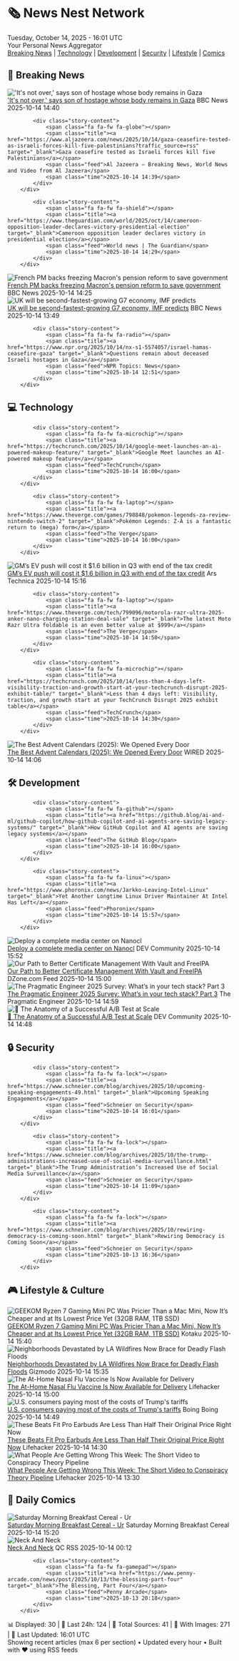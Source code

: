 <!-- Processing 54 RSS feeds at 2025-10-14 16:01:48 UTC -->
<!-- Processing: Saturday Morning Breakfast Cereal -->
<!-- Processing: Poorly Drawn Lines -->
<!-- Processing: Dilbert -->
<!-- Processing: Cyanide & Happiness -->
<!-- Processing: Questionable Content -->
<!-- Processing: Dinosaur Comics -->
<!-- Processing: CNN Breaking News -->
<!-- Processing: BBC World News -->
<!-- Processing: Reuters World News -->
<!-- Processing: NBC News Breaking -->
<!-- Processing: TechCrunch -->
<!-- Processing: The Verge -->
<!-- Processing: Ars Technica -->
<!-- Processing: O'Reilly Radar -->
<!-- Processing: WIRED -->
<!-- Processing: Lobsters Python -->
<!-- Processing: Hacker News -->
<!-- Processing: Dev.to -->
<!-- Processing: StackOverflow Blog -->
<!-- Processing: Phoronix Linux News -->
<!-- Processing: Red Hat Blog -->
<!-- Processing: GitHub Blog -->
<!-- Processing: DZone -->
<!-- Processing: Martin Fowler -->
<!-- Processing: Lifehacker -->
<!-- Processing: Gizmodo -->
<!-- Processing: Kotaku -->
<!-- Processing: Krebs on Security -->
<!-- Processing: Schneier on Security -->
<!-- Generated 15 new posts out of 29 feeds processed -->
<div class="newspaper-header">
    <h1 class="newspaper-title">🗞️ News Nest Network</h1>
    <div class="newspaper-date">Tuesday, October 14, 2025 - 16:01 UTC</div>
    <div class="newspaper-subtitle">Your Personal News Aggregator</div>
</div>

<div class="newspaper-nav">
    <a href="#breaking">Breaking News</a> |
    <a href="#tech">Technology</a> |
    <a href="#dev">Development</a> |
    <a href="#security">Security</a> |
    <a href="#lifestyle">Lifestyle</a> |
    <a href="#webcomics">Comics</a>
</div>

<div class="news-section breaking-news" id="breaking">
<h2 class="section-header">🚨 Breaking News</h2>
<div class="stories-container">
<div class="story">
            <img src="https://ichef.bbci.co.uk/ace/standard/240/cpsprodpb/2141/live/079f1750-a906-11f0-99b2-a3801a157d90.png" alt="&#x27;It&#x27;s not over,&#x27; says son of hostage whose body remains in Gaza" class="story-image" loading="lazy" onerror="this.style.display='none'">
            <div class="story-content">
                <span class="fa fa-fw fa-earth-americas"></span>
                <span class="title"><a href="https://www.bbc.com/news/articles/c2056729058o?at_medium=RSS&at_campaign=rss" target="_blank">&#x27;It&#x27;s not over,&#x27; says son of hostage whose body remains in Gaza</a></span>
                <span class="feed">BBC News</span>
                <span class="time">2025-10-14 14:40</span>
            </div>
        </div>
<div class="story">
            
            <div class="story-content">
                <span class="fa fa-fw fa-globe"></span>
                <span class="title"><a href="https://www.aljazeera.com/news/2025/10/14/gaza-ceasefire-tested-as-israeli-forces-kill-five-palestinians?traffic_source=rss" target="_blank">Gaza ceasefire tested as Israeli forces kill five Palestinians</a></span>
                <span class="feed">Al Jazeera – Breaking News, World News and Video from Al Jazeera</span>
                <span class="time">2025-10-14 14:39</span>
            </div>
        </div>
<div class="story">
            
            <div class="story-content">
                <span class="fa fa-fw fa-shield"></span>
                <span class="title"><a href="https://www.theguardian.com/world/2025/oct/14/cameroon-opposition-leader-declares-victory-presidential-election" target="_blank">Cameroon opposition leader declares victory in presidential election</a></span>
                <span class="feed">World news | The Guardian</span>
                <span class="time">2025-10-14 14:29</span>
            </div>
        </div>
<div class="story">
            <img src="https://ichef.bbci.co.uk/ace/standard/240/cpsprodpb/0586/live/bed91100-a906-11f0-99b2-a3801a157d90.jpg" alt="French PM backs freezing Macron&#x27;s pension reform to save government" class="story-image" loading="lazy" onerror="this.style.display='none'">
            <div class="story-content">
                <span class="fa fa-fw fa-earth-americas"></span>
                <span class="title"><a href="https://www.bbc.com/news/articles/crkldd02xg8o?at_medium=RSS&at_campaign=rss" target="_blank">French PM backs freezing Macron&#x27;s pension reform to save government</a></span>
                <span class="feed">BBC News</span>
                <span class="time">2025-10-14 14:25</span>
            </div>
        </div>
<div class="story">
            <img src="https://ichef.bbci.co.uk/ace/standard/240/cpsprodpb/64e5/live/68968370-a8ef-11f0-92db-77261a15b9d2.jpg" alt="UK will be second-fastest-growing G7 economy, IMF predicts" class="story-image" loading="lazy" onerror="this.style.display='none'">
            <div class="story-content">
                <span class="fa fa-fw fa-flag"></span>
                <span class="title"><a href="https://www.bbc.com/news/articles/cn092p27xn0o?at_medium=RSS&at_campaign=rss" target="_blank">UK will be second-fastest-growing G7 economy, IMF predicts</a></span>
                <span class="feed">BBC News</span>
                <span class="time">2025-10-14 13:49</span>
            </div>
        </div>
<div class="story">
            
            <div class="story-content">
                <span class="fa fa-fw fa-radio"></span>
                <span class="title"><a href="https://www.npr.org/2025/10/14/nx-s1-5574057/israel-hamas-ceasefire-gaza" target="_blank">Questions remain about deceased Israeli hostages in Gaza</a></span>
                <span class="feed">NPR Topics: News</span>
                <span class="time">2025-10-14 12:51</span>
            </div>
        </div>
</div>
</div>
<div class="news-section tech-news" id="tech">
<h2 class="section-header">💻 Technology</h2>
<div class="stories-container">
<div class="story">
            
            <div class="story-content">
                <span class="fa fa-fw fa-microchip"></span>
                <span class="title"><a href="https://techcrunch.com/2025/10/14/google-meet-launches-an-ai-powered-makeup-feature/" target="_blank">Google Meet launches an AI-powered makeup feature</a></span>
                <span class="feed">TechCrunch</span>
                <span class="time">2025-10-14 16:00</span>
            </div>
        </div>
<div class="story">
            
            <div class="story-content">
                <span class="fa fa-fw fa-laptop"></span>
                <span class="title"><a href="https://www.theverge.com/games/798848/pokemon-legends-za-review-nintendo-switch-2" target="_blank">Pokémon Legends: Z-A is a fantastic return to (mega) form</a></span>
                <span class="feed">The Verge</span>
                <span class="time">2025-10-14 16:00</span>
            </div>
        </div>
<div class="story">
            <img src="https://cdn.arstechnica.net/wp-content/uploads/2025/10/GettyImages-2165725341-500x500.jpg" alt="GM’s EV push will cost it $1.6 billion in Q3 with end of the tax credit" class="story-image" loading="lazy" onerror="this.style.display='none'">
            <div class="story-content">
                <span class="fa fa-fw fa-cog"></span>
                <span class="title"><a href="https://arstechnica.com/cars/2025/10/gms-ev-push-will-cost-it-1-6-billion-in-q3-with-end-of-the-tax-credit/" target="_blank">GM’s EV push will cost it $1.6 billion in Q3 with end of the tax credit</a></span>
                <span class="feed">Ars Technica</span>
                <span class="time">2025-10-14 15:16</span>
            </div>
        </div>
<div class="story">
            
            <div class="story-content">
                <span class="fa fa-fw fa-laptop"></span>
                <span class="title"><a href="https://www.theverge.com/tech/799096/motorola-razr-ultra-2025-anker-nano-charging-station-deal-sale" target="_blank">The latest Moto Razr Ultra foldable is an even better value at $999</a></span>
                <span class="feed">The Verge</span>
                <span class="time">2025-10-14 14:50</span>
            </div>
        </div>
<div class="story">
            
            <div class="story-content">
                <span class="fa fa-fw fa-microchip"></span>
                <span class="title"><a href="https://techcrunch.com/2025/10/14/less-than-4-days-left-visibility-traction-and-growth-start-at-your-techcrunch-disrupt-2025-exhibit-table/" target="_blank">Less than 4 days left: Visibility, traction, and growth start at your TechCrunch Disrupt 2025 exhibit table</a></span>
                <span class="feed">TechCrunch</span>
                <span class="time">2025-10-14 14:30</span>
            </div>
        </div>
<div class="story">
            <img src="https://media.wired.com/photos/68eda666dcdf851d7805c96c/master/pass/The%20Best%20Advent%20Calendars%20of%202025.png" alt="The Best Advent Calendars (2025): We Opened Every Door" class="story-image" loading="lazy" onerror="this.style.display='none'">
            <div class="story-content">
                <span class="fa fa-fw fa-bolt"></span>
                <span class="title"><a href="https://www.wired.com/gallery/best-advent-calendar/" target="_blank">The Best Advent Calendars (2025): We Opened Every Door</a></span>
                <span class="feed">WIRED</span>
                <span class="time">2025-10-14 14:06</span>
            </div>
        </div>
</div>
</div>
<div class="news-section dev-news" id="dev">
<h2 class="section-header">🛠️ Development</h2>
<div class="stories-container">
<div class="story">
            
            <div class="story-content">
                <span class="fa fa-fw fa-github"></span>
                <span class="title"><a href="https://github.blog/ai-and-ml/github-copilot/how-github-copilot-and-ai-agents-are-saving-legacy-systems/" target="_blank">How GitHub Copilot and AI agents are saving legacy systems</a></span>
                <span class="feed">The GitHub Blog</span>
                <span class="time">2025-10-14 16:00</span>
            </div>
        </div>
<div class="story">
            
            <div class="story-content">
                <span class="fa fa-fw fa-linux"></span>
                <span class="title"><a href="https://www.phoronix.com/news/Jarkko-Leaving-Intel-Linux" target="_blank">Yet Another Longtime Linux Driver Maintainer At Intel Has Left</a></span>
                <span class="feed">Phoronix</span>
                <span class="time">2025-10-14 15:57</span>
            </div>
        </div>
<div class="story">
            <img src="https://media2.dev.to/dynamic/image/width=800%2Cheight=%2Cfit=scale-down%2Cgravity=auto%2Cformat=auto/https%3A%2F%2Fdev-to-uploads.s3.amazonaws.com%2Fuploads%2Farticles%2Fp0nv8g4sj7m5fmruyqj9.png" alt="Deploy a complete media center on Nanocl" class="story-image" loading="lazy" onerror="this.style.display='none'">
            <div class="story-content">
                <span class="fa fa-fw fa-code"></span>
                <span class="title"><a href="https://dev.to/0xle0ne/deploy-a-complete-media-center-on-nanocl-23kc" target="_blank">Deploy a complete media center on Nanocl</a></span>
                <span class="feed">DEV Community</span>
                <span class="time">2025-10-14 15:52</span>
            </div>
        </div>
<div class="story">
            <img src="https://dz2cdn1.dzone.com/thumbnail?fid=18697248&w=600" alt="Our Path to Better Certificate Management With Vault and FreeIPA" class="story-image" loading="lazy" onerror="this.style.display='none'">
            <div class="story-content">
                <span class="fa fa-fw fa-newspaper"></span>
                <span class="title"><a href="https://dzone.com/articles/better-certificate-management-with-vault-and-freeipa" target="_blank">Our Path to Better Certificate Management With Vault and FreeIPA</a></span>
                <span class="feed">DZone.com Feed</span>
                <span class="time">2025-10-14 15:00</span>
            </div>
        </div>
<div class="story">
            <img src="https://substack-post-media.s3.amazonaws.com/public/images/56adeefe-5dfe-4244-992e-c5f99fbf1a45_1464x1000.png" alt="The Pragmatic Engineer 2025 Survey: What’s in your tech stack? Part 3" class="story-image" loading="lazy" onerror="this.style.display='none'">
            <div class="story-content">
                <span class="fa fa-fw fa-wrench"></span>
                <span class="title"><a href="https://newsletter.pragmaticengineer.com/p/the-pragmatic-engineer-2025-survey-part-3" target="_blank">The Pragmatic Engineer 2025 Survey: What’s in your tech stack? Part 3</a></span>
                <span class="feed">The Pragmatic Engineer</span>
                <span class="time">2025-10-14 14:59</span>
            </div>
        </div>
<div class="story">
            <img src="https://media2.dev.to/dynamic/image/width=800%2Cheight=%2Cfit=scale-down%2Cgravity=auto%2Cformat=auto/https%3A%2F%2Fdev-to-uploads.s3.amazonaws.com%2Fuploads%2Farticles%2Ftlfray5c5jdhff2lm959.png" alt="🧪 The Anatomy of a Successful A/B Test at Scale" class="story-image" loading="lazy" onerror="this.style.display='none'">
            <div class="story-content">
                <span class="fa fa-fw fa-code"></span>
                <span class="title"><a href="https://dev.to/mujtabat/the-anatomy-of-a-successful-ab-test-at-scale-371e" target="_blank">🧪 The Anatomy of a Successful A/B Test at Scale</a></span>
                <span class="feed">DEV Community</span>
                <span class="time">2025-10-14 14:48</span>
            </div>
        </div>
</div>
</div>
<div class="news-section security-news" id="security">
<h2 class="section-header">🔒 Security</h2>
<div class="stories-container">
<div class="story">
            
            <div class="story-content">
                <span class="fa fa-fw fa-lock"></span>
                <span class="title"><a href="https://www.schneier.com/blog/archives/2025/10/upcoming-speaking-engagements-49.html" target="_blank">Upcoming Speaking Engagements</a></span>
                <span class="feed">Schneier on Security</span>
                <span class="time">2025-10-14 16:01</span>
            </div>
        </div>
<div class="story">
            
            <div class="story-content">
                <span class="fa fa-fw fa-lock"></span>
                <span class="title"><a href="https://www.schneier.com/blog/archives/2025/10/the-trump-administrations-increased-use-of-social-media-surveillance.html" target="_blank">The Trump Administration’s Increased Use of Social Media Surveillance</a></span>
                <span class="feed">Schneier on Security</span>
                <span class="time">2025-10-14 11:09</span>
            </div>
        </div>
<div class="story">
            
            <div class="story-content">
                <span class="fa fa-fw fa-lock"></span>
                <span class="title"><a href="https://www.schneier.com/blog/archives/2025/10/rewiring-democracy-is-coming-soon.html" target="_blank">Rewiring Democracy is Coming Soon</a></span>
                <span class="feed">Schneier on Security</span>
                <span class="time">2025-10-13 16:36</span>
            </div>
        </div>
</div>
</div>
<div class="news-section lifestyle-news" id="lifestyle">
<h2 class="section-header">🎮 Lifestyle & Culture</h2>
<div class="stories-container">
<div class="story">
            <img src="https://kotaku.com/app/uploads/2025/10/MiniGeekom-1280x853.jpg" alt="GEEKOM Ryzen 7 Gaming Mini PC Was Pricier Than a Mac Mini, Now It’s Cheaper and at Its Lowest Price Yet (32GB RAM, 1TB SSD)" class="story-image" loading="lazy" onerror="this.style.display='none'">
            <div class="story-content">
                <span class="fa fa-fw fa-gamepad"></span>
                <span class="title"><a href="https://kotaku.com/geekom-ryzen-7-mini-pc-was-pricier-than-a-mac-mini-now-its-cheaper-and-at-its-lowest-price-yet-32gb-ram-1tb-ssd-2000634644" target="_blank">GEEKOM Ryzen 7 Gaming Mini PC Was Pricier Than a Mac Mini, Now It’s Cheaper and at Its Lowest Price Yet (32GB RAM, 1TB SSD)</a></span>
                <span class="feed">Kotaku</span>
                <span class="time">2025-10-14 15:40</span>
            </div>
        </div>
<div class="story">
            <img src="https://gizmodo.com/app/uploads/2025/10/california-storm-1280x853.jpg" alt="Neighborhoods Devastated by LA Wildfires Now Brace for Deadly Flash Floods" class="story-image" loading="lazy" onerror="this.style.display='none'">
            <div class="story-content">
                <span class="fa fa-fw fa-computer"></span>
                <span class="title"><a href="https://gizmodo.com/neighborhoods-los-angeles-wildfires-brace-deadly-flash-floods-2000672052" target="_blank">Neighborhoods Devastated by LA Wildfires Now Brace for Deadly Flash Floods</a></span>
                <span class="feed">Gizmodo</span>
                <span class="time">2025-10-14 15:35</span>
            </div>
        </div>
<div class="story">
            <img src="https://lifehacker.com/imagery/articles/01J8FS01VYQM1PSDQ1GTRMM0ZY/hero-image.jpg" alt="The At-Home Nasal Flu Vaccine Is Now Available for Delivery" class="story-image" loading="lazy" onerror="this.style.display='none'">
            <div class="story-content">
                <span class="fa fa-fw fa-life-ring"></span>
                <span class="title"><a href="https://lifehacker.com/health/how-to-order-flu-mist-at-home-flu-vaccine?utm_medium=RSS" target="_blank">The At-Home Nasal Flu Vaccine Is Now Available for Delivery</a></span>
                <span class="feed">Lifehacker</span>
                <span class="time">2025-10-14 15:00</span>
            </div>
        </div>
<div class="story">
            <img src="https://i0.wp.com/boingboing.net/wp-content/uploads/2024/10/trump-tariffs-e1744310308915.jpg?fit=768%2C512&amp;quality=60&amp;ssl=1" alt="U.S. consumers paying most of the costs of Trump&#x27;s tariffs" class="story-image" loading="lazy" onerror="this.style.display='none'">
            <div class="story-content">
                <span class="fa fa-fw fa-arrow-right"></span>
                <span class="title"><a href="https://boingboing.net/2025/10/14/u-s-consumers-paying-most-of-the-costs-of-trumps-tariffs.html" target="_blank">U.S. consumers paying most of the costs of Trump&#x27;s tariffs</a></span>
                <span class="feed">Boing Boing</span>
                <span class="time">2025-10-14 14:49</span>
            </div>
        </div>
<div class="story">
            <img src="https://lifehacker.com/imagery/articles/01K7HJ45WWRZ7G4014MZ3XXJ2Q/hero-image.png" alt="These Beats Fit Pro Earbuds Are Less Than Half Their Original Price Right Now" class="story-image" loading="lazy" onerror="this.style.display='none'">
            <div class="story-content">
                <span class="fa fa-fw fa-life-ring"></span>
                <span class="title"><a href="https://lifehacker.com/tech/beats-fit-pro-earbuds-stacksocial-sale-october-2025?utm_medium=RSS" target="_blank">These Beats Fit Pro Earbuds Are Less Than Half Their Original Price Right Now</a></span>
                <span class="feed">Lifehacker</span>
                <span class="time">2025-10-14 14:30</span>
            </div>
        </div>
<div class="story">
            <img src="https://lifehacker.com/imagery/articles/01K7FQ1SF53HQX9JEA2W38377H/hero-image.png" alt="What People Are Getting Wrong This Week: The Short Video to Conspiracy Theory Pipeline" class="story-image" loading="lazy" onerror="this.style.display='none'">
            <div class="story-content">
                <span class="fa fa-fw fa-life-ring"></span>
                <span class="title"><a href="https://lifehacker.com/entertainment/what-people-are-getting-wrong-this-week-the-short-video-to-conspiracy-theory?utm_medium=RSS" target="_blank">What People Are Getting Wrong This Week: The Short Video to Conspiracy Theory Pipeline</a></span>
                <span class="feed">Lifehacker</span>
                <span class="time">2025-10-14 13:30</span>
            </div>
        </div>
</div>
</div>
<div class="news-section webcomics-section" id="webcomics">
<h2 class="section-header">🎨 Daily Comics</h2>
<div class="stories-container">
<div class="story">
            <img src="https://www.smbc-comics.com/comics/1760405118-20251014.png" alt="Saturday Morning Breakfast Cereal - Ur" class="story-image" loading="lazy" onerror="this.style.display='none'">
            <div class="story-content">
                <span class="fa fa-fw fa-smile"></span>
                <span class="title"><a href="https://www.smbc-comics.com/comic/ur" target="_blank">Saturday Morning Breakfast Cereal - Ur</a></span>
                <span class="feed">Saturday Morning Breakfast Cereal</span>
                <span class="time">2025-10-14 15:20</span>
            </div>
        </div>
<div class="story">
            <img src="http://www.questionablecontent.net/comics/5676.png" alt="Neck And Neck" class="story-image" loading="lazy" onerror="this.style.display='none'">
            <div class="story-content">
                <span class="fa fa-fw fa-music"></span>
                <span class="title"><a href="http://questionablecontent.net/view.php?comic=5676" target="_blank">Neck And Neck</a></span>
                <span class="feed">QC RSS</span>
                <span class="time">2025-10-14 00:12</span>
            </div>
        </div>
<div class="story">
            
            <div class="story-content">
                <span class="fa fa-fw fa-gamepad"></span>
                <span class="title"><a href="https://www.penny-arcade.com/news/post/2025/10/13/the-blessing-part-four" target="_blank">The Blessing, Part Four</a></span>
                <span class="feed">Penny Arcade</span>
                <span class="time">2025-10-13 20:18</span>
            </div>
        </div>
</div>
</div>

<div class="newspaper-footer">
    <div class="stats">
        📊 Displayed: 30 | 📅 Last 24h: 124 | 📡 Total Sources: 41 | 📸 With Images: 271 |
        🔄 Last Updated: 16:01 UTC
    </div>
    <div class="footer-note">
        Showing recent articles (max 6 per section) • Updated every hour • Built with ❤️ using RSS feeds
    </div>
</div>
